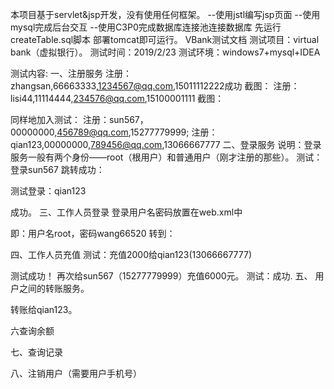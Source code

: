 本项目基于servlet&jsp开发，没有使用任何框架。
--使用jstl编写jsp页面
--使用mysql完成后台交互
--使用C3P0完成数据库连接池连接数据库
先运行createTable.sql脚本
部署tomcat即可运行。
VBank测试文档
测试项目：virtual bank（虚拟银行）。
测试时间：2019/2/23
测试环境：windows7+mysql+IDEA

测试内容:
一、注册服务
注册：zhangsan,66663333,1234567@qq.com,15011112222成功
截图：
注册：lisi44,11114444,234576@qq.com,15100001111
截图：

同样地加入测试：
注册：sun567，00000000,456789@qq.com,15277779999;
注册：qian123,00000000,789456@qq.com,13066667777
二、登录服务
说明：登录服务一般有两个身份——root（根用户）和普通用户（刚才注册的那些）。
测试：登录sun567
跳转成功：

测试登录：qian123

成功。
三、工作人员登录
登录用户名密码放置在web.xml中

即：用户名root，密码wang66520
转到：


四、工作人员充值
测试：充值2000给qian123(13066667777)


测试成功！
再次给sun567（15277779999）充值6000元。
测试：成功.
五、
用户之间的转账服务。

转账给qian123。


六查询余额

七、查询记录

八、注销用户（需要用户手机号）




